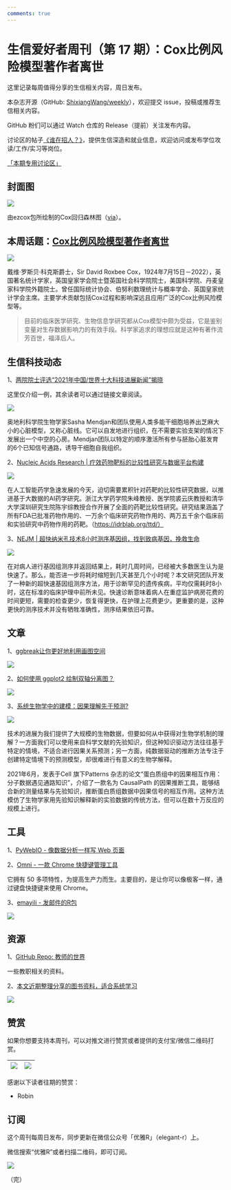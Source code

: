 ```yaml
---
comments: true
---
```


# 生信爱好者周刊（第 17 期）：Cox比例风险模型著作者离世

这里记录每周值得分享的生信相关内容，周日发布。

本杂志开源（GitHub: [ShixiangWang/weekly](https://github.com/ShixiangWang/weekly)），欢迎提交 issue，投稿或推荐生信相关内容。

GitHub 粉们可以通过 Watch 仓库的 Release（提前）关注发布内容。

讨论区的帖子[《谁在招人？》](https://github.com/ShixiangWang/weekly/issues/2)，提供生信深造和就业信息，欢迎访问或发布学位攻读/工作/实习等岗位。

[「本期专用讨论区」](https://github.com/ShixiangWang/weekly/issues/439)

## 封面图


![](https://gitee.com/ShixiangWang/ImageCollection/raw/master/2022-1-23/1642930486202-image.png)

由ezcox包所绘制的Cox回归森林图（[via](https://shixiangwang.github.io/ezcox/articles/ezforest.html)）。


## 本周话题：[Cox比例风险模型著作者离世](https://mp.weixin.qq.com/s/fFYTr2P0BFPtOBlY3v0ncQ)


![](https://gitee.com/ShixiangWang/ImageCollection/raw/master/2022-1-23/1642930408444-image.png)


戴维·罗斯贝·科克斯爵士，Sir David Roxbee Cox，1924年7月15日－2022），英国著名统计学家，英国皇家学会院士暨英国社会科学院院士，美国科学院、丹麦皇家科学院外籍院士。曾任国际统计协会、伯努利数理统计与概率学会、英国皇家统计学会主席。主要学术贡献包括Cox过程和影响深远且应用广泛的Cox比例风险模型等。

> 目前的临床医学研究、生物信息学研究都从Cox模型中颇为受益，它是鉴别变量对生存数据影响力的有效手段。科学家追求的理想应就是这种有著作流芳百世，福泽后人。

## 生信科技动态

1、[两院院士评选“2021年中国/世界十大科技进展新闻”揭晓](https://mp.weixin.qq.com/s/DxXqaHZ8e6tBGLvoWgadiA)

这里仅介绍一例，其余读者可以通过链接文章阅读。


![](https://gitee.com/ShixiangWang/ImageCollection/raw/master/2022-1-23/1642930937740-image.png)

奥地利科学院生物学家Sasha Mendjan和团队使用人类多能干细胞培养出芝麻大小的心脏模型，又称心脏线。它可以自发地进行组织，在不需要实验支架的情况下发展出一个中空的心房。Mendjan团队以特定的顺序激活所有参与胚胎心脏发育的6个已知信号通路，诱导干细胞自我组织。

2、[Nucleic Acids Research | 疗效药物靶标的比较性研究与数据平台构建](https://mp.weixin.qq.com/s/rys-1FXn5ZmqilTz1iD-pQ)

![](https://gitee.com/ShixiangWang/ImageCollection/raw/master/2022-1-23/1642931037487-image.png)

在人工智能药学急速发展的今天，迫切需要累积针对药靶的比较性研究数据，以推进基于大数据的AI药学研究。浙江大学药学院朱峰教授、医学院裘云庆教授和清华大学深圳研究生院陈宇综教授合作开展了全面的药靶比较性研究。研究结果涵盖了所有FDA已批准药物作用的、一万余个临床研究药物作用的、两万五千余个临床前和实验研究中药物作用的药靶。（https://idrblab.org/ttd/）


3、[NEJM | 超快纳米孔技术8小时测序基因组，找到致病基因，挽救生命](https://mp.weixin.qq.com/s/ssk4y8s2wFZv5Kz_frj0Ig)


![](https://gitee.com/ShixiangWang/ImageCollection/raw/master/2022-1-23/1642931433302-image.png)

在对病人进行基因组测序并返回结果上，耗时几周时间，已经被大多数医生认为是快速了。那么，能否进一步将耗时缩短到几天甚至几个小时呢？本文研究团队开发了一种新的超快速基因组测序方法，用于诊断罕见的遗传疾病，平均仅需耗时8小时，这在标准的临床护理中前所未见。快速诊断意味着病人在重症监护病房花费的时间更短，需要的检查更少，恢复得更快，在护理上花费更少。更重要的是，这种更快的测序技术并没有牺牲准确性，测序结果依旧可靠。


## 文章

1、[ggbreak让你更好地利用画图空间](https://mp.weixin.qq.com/s/1pVrOdUr5YzO-xBi5rndwQ)


![](https://gitee.com/ShixiangWang/ImageCollection/raw/master/2022-1-23/1642931593526-image.png)


2、[如何使用 ggplot2 绘制双轴分离图？](https://mp.weixin.qq.com/s/QiMHA10X8nGtK5iOH4armQ)


![](https://gitee.com/ShixiangWang/ImageCollection/raw/master/2022-1-23/1642931502937-image.png)


3、[系统生物学中的建模：因果理解先于预测?](https://mp.weixin.qq.com/s/0eLe0BJmke_3kV3J4RUsUQ)


![](https://gitee.com/ShixiangWang/ImageCollection/raw/master/2022-1-23/1642931738678-image.png)


技术的进展为我们提供了大规模的生物数据，但要如何从中获得对生物学机制的理解？一方面我们可以使用来自科学文献的先验知识，但这种知识驱动方法往往基于特定的情境，不适合进行因果关系预测；另一方面，纯数据驱动的推断方法专注于创建特定情境下的预测模型，却很难进行有意义的生物学解释。

2021年6月，发表于Cell 旗下Patterns 杂志的论文“蛋白质组中的因果相互作用：分子数据遇见通路知识”，介绍了一款名为 CausalPath 的因果推断工具，能够结合新的测量结果与先验知识，推断蛋白质组数据中因果信号的相互作用。这种方法模仿了生物学家用先验知识解释新的实验数据的传统方法，但可以在数十万反应的规模上进行。

## 工具

1、[PyWebIO - 像数据分析一样写 Web 页面](https://mp.weixin.qq.com/s/zQSCeYmC0Q5AQKwuv3n3bA)

2、[Omni - 一款 Chrome 快捷键管理工具](https://mp.weixin.qq.com/s/cS7m9EAox53aD-IIY0w66g)

它拥有 50 多项特性，为提高生产力而生。主要目的，是让你可以像极客一样，通过键盘快捷键来使用 Chrome。

3、[emayili - 发邮件的R包](https://github.com/datawookie/emayili)


![](https://gitee.com/ShixiangWang/ImageCollection/raw/master/2022-1-23/1642931952238-image.png)


## 资源

1、[GitHub Repo: 教师的世界](https://github.com/crazyhottommy/The-world-of-faculty)

一些教职相关的资料。

2、[本文近期整理分享的图书资料，适合系统学习](http://42.192.87.178:3030/)


![](https://gitee.com/ShixiangWang/ImageCollection/raw/master/2022-1-23/1642932112712-image.png)



## 赞赏

如果你想要支持本周刊，可以对推文进行赞赏或者提供的支付宝/微信二维码打赏。

| ![](https://gitee.com/ShixiangWang/ImageCollection/raw/master/png/202109171440597.jpg) | ![](https://gitee.com/ShixiangWang/ImageCollection/raw/master/png/202109171440452.jpg) |
| ------------------------------------------------------------ | ------------------------------------------------------------ |

感谢以下读者往期的赞赏：

- Robin

## 订阅

这个周刊每周日发布，同步更新在微信公众号「优雅R」（elegant-r）上。

微信搜索“优雅R”或者扫描二维码，即可订阅。

![](https://gitee.com/ShixiangWang/ImageCollection/raw/master/png/202109101438292.jpg)

（完）

